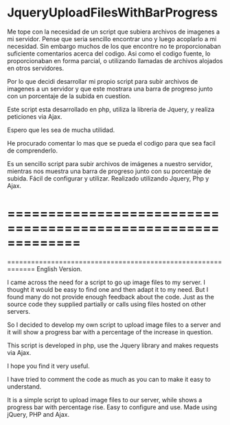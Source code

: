 JqueryUploadFilesWithBarProgress
================================
Me tope con la necesidad de un script que subiera archivos de imagenes a mi servidor.
Pense que seria sencillo encontrar uno y luego acoplarlo a mi necesidad.
Sin embargo muchos de los que encontre no te proporcionaban suficiente comentarios acerca del codigo.
Asi como el codigo fuente, lo proporcionaban en forma parcial, o utilizando llamadas de archivos alojados
en otros servidores.

Por lo que decidi desarrollar mi propio script para subir archivos de imagenes a un servidor
y que este mostrara una barra de progreso junto con un porcentaje de la subida en cuestion.

Este script esta desarrollado en php, utiliza la libreria de Jquery, y realiza peticiones via Ajax.

Espero que les sea de mucha utilidad.

He procurado comentar lo mas que se pueda el codigo para que sea facil de comprenderlo.


Es un sencillo script para subir archivos de imágenes a nuestro servidor, mientras nos muestra una barra de progreso junto con su porcentaje de subida. Fácil de configurar y utilizar. Realizado utilizando Jquery, Php y Ajax.

=============================================================
=============================================================
=============================================================
English Version.

I came across the need for a script to go up image files to my server. I thought it would be easy to find one and then adapt it to my need. But I found many do not provide enough feedback about the code. Just as the source code they supplied partially or calls using files hosted on other servers. 

So I decided to develop my own script to upload image files to a server and it will show a progress bar with a percentage of the increase in question. 

This script is developed in php, use the Jquery library and makes requests via Ajax. 

I hope you find it very useful. 

I have tried to comment the code as much as you can to make it easy to understand. 

It is a simple script to upload image files to our server, while shows a progress bar with percentage rise. Easy to configure and use. Made using jQuery, PHP and Ajax.
